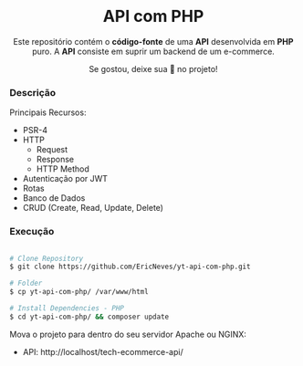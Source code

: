<h1 align="center">
  <br />
  <br />
  API com PHP
  <br />
</h1>

<p align="center">
  Este repositório contém o <b>código-fonte</b> de uma <b>API</b> desenvolvida em <b>PHP</b> puro. A <b>API</b> consiste em suprir um backend de um e-commerce.
</p> 

<p align="center">
  Se gostou, deixe sua 🌟 no projeto!
</p>

### Descrição

Principais Recursos:
  * PSR-4
  * HTTP
    * Request
    * Response
    * HTTP Method
  * Autenticação por JWT
  * Rotas
  * Banco de Dados
  * CRUD (Create, Read, Update, Delete)

### Execução

```sh

# Clone Repository
$ git clone https://github.com/EricNeves/yt-api-com-php.git

# Folder
$ cp yt-api-com-php/ /var/www/html

# Install Dependencies - PHP
$ cd yt-api-com-php/ && composer update

```

Mova o projeto para dentro do seu servidor Apache ou NGINX:

* API: http://localhost/tech-ecommerce-api/ 
